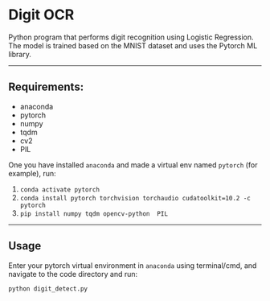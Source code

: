 # Digit OCR
Python program that performs digit recognition using Logistic Regression. The model is trained based on the MNIST dataset and uses the Pytorch ML library.

<hr>

## Requirements:
* anaconda
* pytorch
* numpy
* tqdm
* cv2
* PIL

One you have installed `anaconda` and made a virtual env named `pytorch` (for example), run:
1. `conda activate pytorch`
2. `conda install pytorch torchvision torchaudio cudatoolkit=10.2 -c pytorch`
3. `pip install numpy tqdm opencv-python  PIL`

<hr>

## Usage
Enter your pytorch virtual environment in `anaconda` using terminal/cmd, and navigate to the code directory and run:

`python digit_detect.py`
